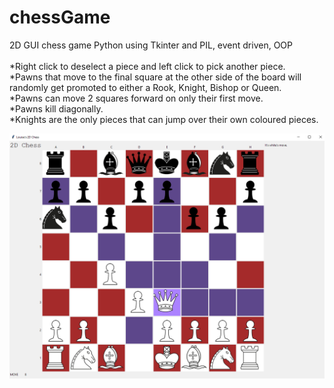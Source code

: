 # chessGame
2D GUI chess game Python using Tkinter and PIL, event driven, OOP
<br />
<br />
*Right click to deselect a piece and left click to pick another piece.
<br />
*Pawns that move to the final square at the other side of the board will randomly get promoted to either a Rook, Knight, Bishop or Queen. 
<br />
*Pawns can move 2 squares forward on only their first move.
<br />
*Pawns kill diagonally.
<br />
*Knights are the only pieces that can jump over their own coloured pieces.
<br />


![](https://github.com/fruffers/chessGame/blob/master/promote/game3.PNG)
